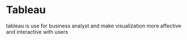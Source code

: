 # Tableau
tableau is use for business analyst and make visualization more affective and interactive with users

